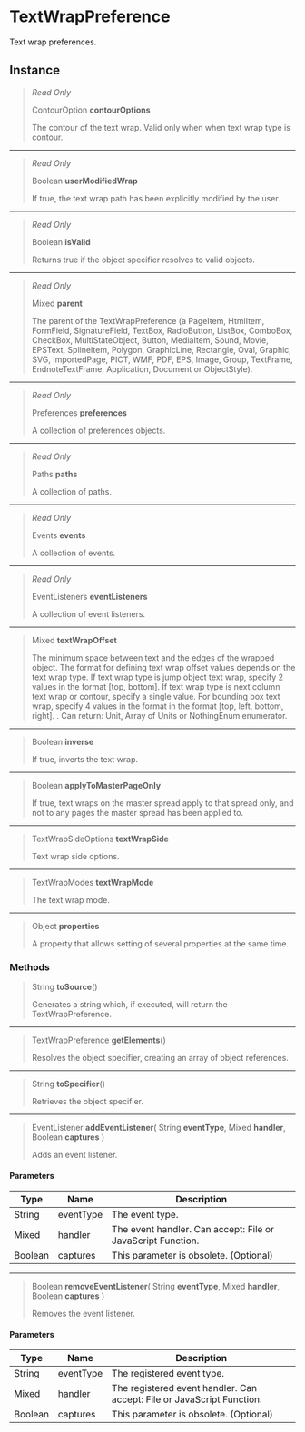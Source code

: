 # TextWrapPreference
Text wrap preferences.

## Instance
> *Read Only* 
> 
> ContourOption **contourOptions** 
>
> The contour of the text wrap. Valid only when when text wrap type is contour.
*** 
> *Read Only* 
> 
> Boolean **userModifiedWrap** 
>
> If true, the text wrap path has been explicitly modified by the user.
*** 
> *Read Only* 
> 
> Boolean **isValid** 
>
> Returns true if the object specifier resolves to valid objects.
*** 
> *Read Only* 
> 
> Mixed **parent** 
>
> The parent of the TextWrapPreference (a PageItem, HtmlItem, FormField, SignatureField, TextBox, RadioButton, ListBox, ComboBox, CheckBox, MultiStateObject, Button, MediaItem, Sound, Movie, EPSText, SplineItem, Polygon, GraphicLine, Rectangle, Oval, Graphic, SVG, ImportedPage, PICT, WMF, PDF, EPS, Image, Group, TextFrame, EndnoteTextFrame, Application, Document or ObjectStyle).
*** 
> *Read Only* 
> 
> Preferences **preferences** 
>
> A collection of preferences objects.
*** 
> *Read Only* 
> 
> Paths **paths** 
>
> A collection of paths.
*** 
> *Read Only* 
> 
> Events **events** 
>
> A collection of events.
*** 
> *Read Only* 
> 
> EventListeners **eventListeners** 
>
> A collection of event listeners.
*** 
> Mixed **textWrapOffset** 
>
> The minimum space between text and the edges of the wrapped object. The format for defining text wrap offset values depends on the text wrap type. If text wrap type is jump object text wrap, specify 2 values in the format [top, bottom]. If text wrap type is next column text wrap or contour, specify a single value. For bounding box text wrap, specify 4 values in the format in the format [top, left, bottom, right]. . Can return: Unit, Array of Units or NothingEnum enumerator.
*** 
> Boolean **inverse** 
>
> If true, inverts the text wrap.
*** 
> Boolean **applyToMasterPageOnly** 
>
> If true, text wraps on the master spread apply to that spread only, and not to any pages the master spread has been applied to.
*** 
> TextWrapSideOptions **textWrapSide** 
>
> Text wrap side options.
*** 
> TextWrapModes **textWrapMode** 
>
> The text wrap mode.
*** 
> Object **properties** 
>
> A property that allows setting of several properties at the same time.

### Methods
> String **toSource**()
> 
> Generates a string which, if executed, will return the TextWrapPreference.
*** 
> TextWrapPreference **getElements**()
> 
> Resolves the object specifier, creating an array of object references.
*** 
> String **toSpecifier**()
> 
> Retrieves the object specifier.
*** 
> EventListener **addEventListener**( String **eventType**, Mixed **handler**, Boolean **captures** )
> 
> Adds an event listener.
#### Parameters
| Type | Name | Description |
|---|---|---|
| String | eventType | The event type. |
| Mixed | handler | The event handler. Can accept: File or JavaScript Function. |
| Boolean | captures | This parameter is obsolete. (Optional) |

*** 
> Boolean **removeEventListener**( String **eventType**, Mixed **handler**, Boolean **captures** )
> 
> Removes the event listener.
#### Parameters
| Type | Name | Description |
|---|---|---|
| String | eventType | The registered event type. |
| Mixed | handler | The registered event handler. Can accept: File or JavaScript Function. |
| Boolean | captures | This parameter is obsolete. (Optional) |



